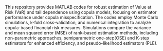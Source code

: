 This repository provides MATLAB codes for robust estimation of Value at Risk (VaR) and tail dependence using copula models, focusing on estimator performance under copula misspecification. The codes employ Monte Carlo simulations, k-fold cross-validation, and numerical integration to analyze copula-based financial risk measures. Simulations compare the variance and mean squared error (MSE) of rank-based estimation methods, including non-parametric approaches, semiparametric one-step(OSE) and K-step estimators for enhanced efficiency, and pseudo-likelihood estimators (PLE).

